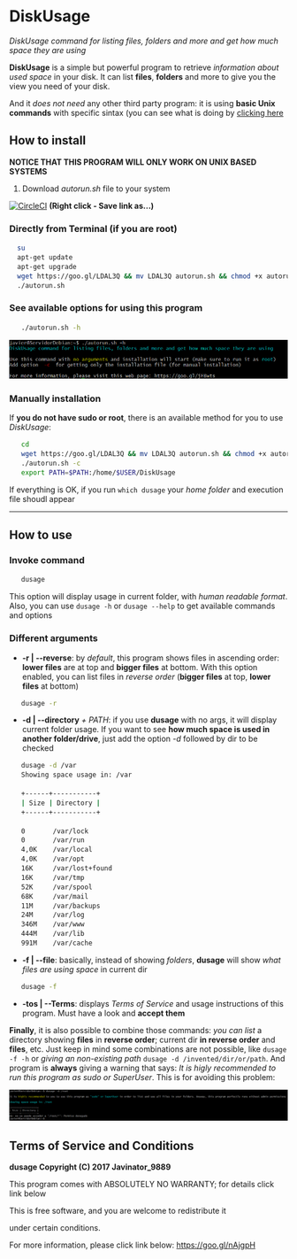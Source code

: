 # DiskUsage
*DiskUsage command for listing files, folders and more and get how much space they are using*

**DiskUsage** is a simple but powerful program to retrieve *information about used space* in your disk. It can list **files**, **folders** and more to give you the view you need of your disk.

And it *does not need* any other third party program: it is using **basic Unix commands** with specific sintax (you can see what is doing by [clicking here](https://github.com/Javinator9889/DiskUsage/blob/master/dusage#L43)


## How to install

**NOTICE THAT THIS PROGRAM WILL ONLY WORK ON UNIX BASED SYSTEMS**

1. Download *autorun.sh* file to your system


[![CircleCI](https://img.shields.io/badge/Download%20-autorun.sh-green.svg)](https://goo.gl/LDAL3Q) **(Right click - Save link as...)**

### Directly from Terminal (if you are root)
```bash
  su
  apt-get update
  apt-get upgrade
  wget https://goo.gl/LDAL3Q && mv LDAL3Q autorun.sh && chmod +x autorun.sh #You can get this file without root, it is for simplifying
  ./autorun.sh
```

### See available options for using this program
```bash
   ./autorun.sh -h
```
![BASH EXECUTION](https://raw.githubusercontent.com/Javinator9889/DiskUsage/master/info.png)

### Manually installation

If **you do not have sudo or root**, there is an available method for you to use *DiskUsage*:
```bash
   cd
   wget https://goo.gl/LDAL3Q && mv LDAL3Q autorun.sh && chmod +x autorun.sh
   ./autorun.sh -c
   export PATH=$PATH:/home/$USER/DiskUsage
```
If everything is OK, if you run ```which dusage``` your *home folder* and execution file shoudl appear

------------------

## How to use

### Invoke command
```bash
   dusage
```
This option will display usage in current folder, with *human readable format*. Also, you can use ```dusage -h``` or ```dusage --help``` to get available commands and options

### Different arguments

+ **-r | --reverse**: by *default*, this program shows files in ascending order: **lower files** are at top and **bigger files** at bottom. With this option enabled, you can list files in *reverse order* (**bigger files** at top, **lower files** at bottom)
```bash
   dusage -r
```

+ **-d | --directory** *+ PATH*: if you use **dusage** with no args, it will display current folder usage. If you want to see **how much space is used in another folder/drive**, just add the option *-d* followed by dir to be checked
```bash
   dusage -d /var
   Showing space usage in: /var

   +------+-----------+
   | Size | Directory |
   +------+-----------+

   0       /var/lock
   0       /var/run
   4,0K    /var/local
   4,0K    /var/opt
   16K     /var/lost+found
   16K     /var/tmp
   52K     /var/spool
   68K     /var/mail
   11M     /var/backups
   24M     /var/log
   346M    /var/www
   444M    /var/lib
   991M    /var/cache
```

+ **-f | --file**: basically, instead of showing *folders*, **dusage** will show *what files are using space* in current dir
```bash
   dusage -f
```

+ **-tos | --Terms**: displays *Terms of Service* and usage instructions of this program. Must have a look and **accept them**

**Finally**, it is also possible to combine those commands: *you can list* a directory showing **files** in **reverse order**; current dir **in reverse order** and **files**, etc. Just keep in mind some combinations are not possible, like ```dusage -f -h``` or *giving an non-existing path* ```dusage -d /invented/dir/or/path```.
And program is **always** giving a warning that says: *It is higly recommended to run this program as sudo or SuperUser*. This is for avoiding this problem:
   
![ACCESS DENIED](https://raw.githubusercontent.com/Javinator9889/DiskUsage/master/denied.png)

## Terms of Service and Conditions

**dusage  Copyright (C) 2017  Javinator_9889**

This program comes with ABSOLUTELY NO WARRANTY; for details click link below

This is free software, and you are welcome to redistribute it

under certain conditions.

For more information, please click link below: 
https://goo.gl/nAjgpH
